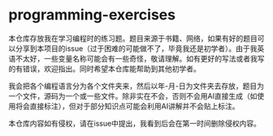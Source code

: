 # programming-exercises

本仓库存放我在学习编程时的练习题。题目来源于书籍、网络，如果有好的题目可以分享到本项目的issue（过于困难的可能做不了，毕竟我还是初学者）。由于我英语不太好，一些变量名称可能会有一些奇怪，敬请理解。如有更好的写法或者我写的有错误，欢迎指出。同时希望本仓库能帮助到其他初学者。

我会把各个编程语言分为各个文件夹来，然后以年-月-日为文件夹去存放，题目为一个文件，源码为一个或一些文件。除非实在不会，否则不会用AI直接生成（如使用将会直接标注），但对于部分知识点可能会利用AI讲解并不会贴上标注。

本仓库内容如有侵权，请在issue中提出，我看到后会在第一时间删除侵权内容。
